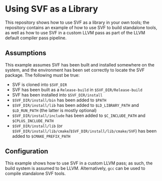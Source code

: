 # Using SVF as a Library

This repository shows how to use SVF as a library in your own tools; the repository contains an example
of how to use SVF to build standalone tools, as well as how to use SVF in a custom LLVM pass as part
of the LLVM default compiler pass pipeline.

## Assumptions

This example assumes SVF has been built and installed somewhere on the system, and the environment has
been set correctly to locate the SVF package. The following must be true:

- SVF is cloned into `$SVF_DIR`
- SVF has been built as a `Release-build` in `$SVF_DIR/Release-build`
- SVF has been installed into `$SVF_DIR/install`
- `$SVF_DIR/install/bin` has been added to `$PATH`
- `$SVF_DIR/install/lib` has been added to `$LD_LIBRARY_PATH` and `$LD_RUN_PATH` (the latter is mostly optional)
- `$SVF_DIR/install/include` has been added to `$C_INCLUDE_PATH` and `$CPLUS_INCLUDE_PATH`
- `$SVF_DIR/install/lib` (or `$SVF_DIR/install/lib/cmake`/`$SVF_DIR/install/lib/cmake/SVF`) has been added to `$CMAKE_PREFIX_PATH`

## Configuration

This example shows how to use SVF in a custom LLVM pass; as such, the build system is assumed to be LLVM.
Alternatively, `gcc` can be used to compile standalone SVF tools.
